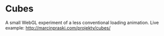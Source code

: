 # Cubes
A small WebGL experiment of a less conventional loading animation.
Live example: http://marcinpraski.com/projekty/cubes/
